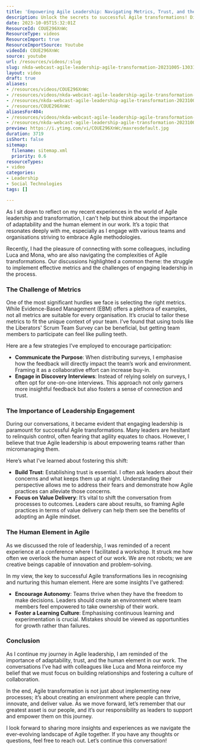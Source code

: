 ```yaml
---
title: 'Empowering Agile Leadership: Navigating Metrics, Trust, and the Human Element'
description: Unlock the secrets to successful Agile transformations! Discover how to engage leadership, select effective metrics, and nurture the human element in your teams.
date: 2023-10-05T15:32:01Z
ResourceId: COUE296XnWc
ResourceType: videos
ResourceImport: true
ResourceImportSource: Youtube
videoId: COUE296XnWc
source: youtube
url: /resources/videos/:slug
slug: nkda-webcast-agile-leadership-agile-transformation-20231005-130313-meeting-recording-1
layout: video
draft: true
aliases:
- /resources/videos/COUE296XnWc
- /resources/videos/nkda-webcast-agile-leadership-agile-transformation-20231005-130313-meeting-recording-1
- /resources/nkda-webcast-agile-leadership-agile-transformation-20231005-130313-meeting-recording-1
- /resources/COUE296XnWc
aliasesFor404:
- /resources/videos/nkda-webcast-agile-leadership-agile-transformation-20231005-130313-meeting-recording-1
- /resources/nkda-webcast-agile-leadership-agile-transformation-20231005-130313-meeting-recording-1
preview: https://i.ytimg.com/vi/COUE296XnWc/maxresdefault.jpg
duration: 3719
isShort: false
sitemap:
  filename: sitemap.xml
  priority: 0.6
resourceTypes:
- video
categories:
- Leadership
- Social Technologies
tags: []

---
```

As I sit down to reflect on my recent experiences in the world of Agile leadership and transformation, I can't help but think about the importance of adaptability and the human element in our work. It’s a topic that resonates deeply with me, especially as I engage with various teams and organisations striving to embrace Agile methodologies.

Recently, I had the pleasure of connecting with some colleagues, including Luca and Mona, who are also navigating the complexities of Agile transformations. Our discussions highlighted a common theme: the struggle to implement effective metrics and the challenges of engaging leadership in the process. 

### The Challenge of Metrics

One of the most significant hurdles we face is selecting the right metrics. While Evidence-Based Management (EBM) offers a plethora of examples, not all metrics are suitable for every organisation. It’s crucial to tailor these metrics to fit the unique context of your team. I’ve found that using tools like the Liberators' Scrum Team Survey can be beneficial, but getting team members to participate can feel like pulling teeth. 

Here are a few strategies I’ve employed to encourage participation:

- **Communicate the Purpose**: When distributing surveys, I emphasise how the feedback will directly impact the team’s work and environment. Framing it as a collaborative effort can increase buy-in.
- **Engage in Discovery Interviews**: Instead of relying solely on surveys, I often opt for one-on-one interviews. This approach not only garners more insightful feedback but also fosters a sense of connection and trust.

### The Importance of Leadership Engagement

During our conversations, it became evident that engaging leadership is paramount for successful Agile transformations. Many leaders are hesitant to relinquish control, often fearing that agility equates to chaos. However, I believe that true Agile leadership is about empowering teams rather than micromanaging them.

Here’s what I’ve learned about fostering this shift:

- **Build Trust**: Establishing trust is essential. I often ask leaders about their concerns and what keeps them up at night. Understanding their perspective allows me to address their fears and demonstrate how Agile practices can alleviate those concerns.
- **Focus on Value Delivery**: It’s vital to shift the conversation from processes to outcomes. Leaders care about results, so framing Agile practices in terms of value delivery can help them see the benefits of adopting an Agile mindset.

### The Human Element in Agile

As we discussed the role of leadership, I was reminded of a recent experience at a conference where I facilitated a workshop. It struck me how often we overlook the human aspect of our work. We are not robots; we are creative beings capable of innovation and problem-solving. 

In my view, the key to successful Agile transformations lies in recognising and nurturing this human element. Here are some insights I’ve gathered:

- **Encourage Autonomy**: Teams thrive when they have the freedom to make decisions. Leaders should create an environment where team members feel empowered to take ownership of their work.
- **Foster a Learning Culture**: Emphasising continuous learning and experimentation is crucial. Mistakes should be viewed as opportunities for growth rather than failures.

### Conclusion

As I continue my journey in Agile leadership, I am reminded of the importance of adaptability, trust, and the human element in our work. The conversations I’ve had with colleagues like Luca and Mona reinforce my belief that we must focus on building relationships and fostering a culture of collaboration.

In the end, Agile transformation is not just about implementing new processes; it’s about creating an environment where people can thrive, innovate, and deliver value. As we move forward, let’s remember that our greatest asset is our people, and it’s our responsibility as leaders to support and empower them on this journey. 

I look forward to sharing more insights and experiences as we navigate the ever-evolving landscape of Agile together. If you have any thoughts or questions, feel free to reach out. Let’s continue this conversation!
